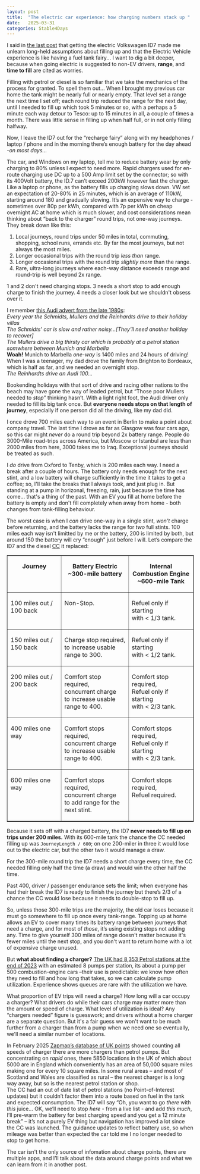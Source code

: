 ```yaml
---
layout: post
title:  "The electric car experience: how charging numbers stack up "
date:   2025-03-31
categories: Stable4Days
---
```


I said in [the last post](/stable4days/2025/03/30/HereInMyCar.html) that getting 
the electric Volkswagen ID7 made me unlearn long-held assumptions about filling
up and that the Electric Vehicle experience is like having a fuel tank 
fairy... I want to dig a bit deeper, because when going electric is suggested to 
non-EV drivers, **range**, and **time to fill**  are cited as worries.

Filling with petrol or diesel is so familiar that we take the mechanics of the
process for granted. To spell them out… When I brought my previous car home the
tank might be nearly full or nearly empty. That level set a range the next time I
set off; each round trip reduced the range for the next day, until I needed to
fill up which took 5 minutes or so, with a perhaps a 5 minute each way detour
to Tesco: up to 15 minutes in all, a couple of times a month. There was little
sense in filling up when half full, or in not only filling halfway.

Now, I leave the ID7 out for the “recharge fairy” along with my headphones / laptop /
phone and in the morning there’s enough battery for the day ahead -*on most days...*

The car, and Windows on my laptop, tell me to reduce battery wear by only
charging to 80% unless I expect to need more. Rapid chargers used for en-route
charging use DC up to a 500 Amp limit set by the connector; so with its 400Volt
battery, the ID.7 can’t exceed 200kW however fast the charger. Like a laptop or phone, as the battery
fills up charging slows down. VW set an expectation of 20-80% in 25 minutes, which is an
average of 110kW, starting around 180 and gradually slowing. It’s an expensive
way to charge - sometimes over 80p per kWh, compared with 7p per kWh on cheap
overnight AC at home which is much slower, and cost considerations mean thinking about “back to the
charger” round trips, not one-way journeys. They break down like this:

1.  Local journeys, round trips under 50 miles in total, commuting, shopping,
    school runs, errands etc. By far the most journeys, but not always the most
    miles.
2.  Longer occasional trips with the round trip *less than* range.
3.  Longer occasional trips with the round trip *slightly more* than the range.
4.  Rare, ultra-long journeys where each-way distance exceeds range and
    round-trip is well beyond 2x range.

1 and 2 don't need charging stops. 3 needs a short stop to add enough charge to
finish the journey. 4 needs a closer look but we shouldn't obsess over it.

I remember [this Audi advert from the late
1980s](https://www.youtube.com/watch?v=CDA_X58dcss):  
*Every year the Schmidts, Mullers and the Reinhardts drive to their holiday
villas*  
*The Schmidts' car is slow and rather noisy...[They’ll need another holiday to
recover]*  
*The Mullers drive a big thirsty car which is probably at a petrol station
somwhere between Munich and Marbella*  
**Woah!** Munich to Marbella *one-way* is 1400 miles and 24 hours of driving! When
I was a teenager, my dad drove the family from Brighton to Bordeaux, which is
half as far, and we needed an overnight stop.  
*The Reinhardts drive an Audi 100...*

Bookending holidays with that sort of drive and racing other nations to the beach may
have gone the way of leaded petrol, but “Those poor Mullers needed to *stop*” thinking 
hasn’t. With a light right foot, the Audi driver only needed to fill its big tank once. But **everyone needs
stops on that length of journey**, especially if one person did all the driving, like my dad did.

I once drove 700 miles each way to an event in Berlin to make a point about company travel.
The last time I drove as far as Glasgow was four cars ago, so this car might
*never* do a round trip beyond 2x battery range. People do 3000-Mile road-trips
across America, but Moscow or Istanbul are less than 2000 miles from here, 3000
takes me to Iraq. Exceptional journeys should be treated as such.

I *do* drive from Oxford to Tenby, which is 200 miles each way. I need a break
after a couple of hours. The battery only needs enough for the next stint, and a
low battery will charge sufficiently in the time it takes to get a coffee; so, I'll
take the breaks that I always took, and just plug in. But standing at a pump in
horizonal, freezing, rain, just because the time has come… that's a thing of the
past. With an EV you fill at home before the battery is empty and don't fill completely 
when away from home - both changes from tank-filling behaviour.

The worst case is when I *can* drive one-way in a single stint, *won't*
charge before returning, and the battery lacks the range for *two* full
stints. 100 miles each way isn't limitted by me or the battery, 200 is limited
by both, but around 150 the battery will cry “enough” just before I will. Let’s
compare the ID7 and the diesel [CC](https://en.wikipedia.org/wiki/Volkswagen_CC) it replaced:
<center>
<table cellspacing="0" cellpadding="10" border="1"><tbody>
<tr><td valign="top"><p><b><center>Journey</center></b></p></td><td valign="top"><p><b><center>Battery Electric<br/>~300-mile battery </center></b></p></td><td valign="top"><p><b><center>Internal Combustion Engine <br>~600-mile Tank</center></b></p></td></tr>
<tr><td valign="top"><p>100 miles out / 100 back</p></td><td valign="top"><p>Non-Stop.</p></td><td valign="top"><p>Refuel only if starting<br>with &lt; 1/3 tank.</p></td></tr>
<tr><td valign="top"><p>150 miles out / 150 back</p></td><td valign="top"><p> Charge stop required,<br>to increase usable range to 300.</p></td><td valign="top"><p>Refuel only if starting<br>with &lt; 1/2 tank.</p></td></tr>
<tr><td valign="top"><p>200 miles out / 200 back</p></td><td valign="top"><p>Comfort stop required,<br>concurrent charge<br>to increase usable range to 400.</p></td><td valign="top"><p>Comfort stop required,<br>Refuel only if starting <br>with &lt; 2/3 tank.</p></td></tr>
<tr><td valign="top"><p>400 miles one way </p></td><td valign="top"><p>Comfort stops required,<br>concurrent charge<br>to increase usable range to 400.</p></td><td valign="top"><p>Comfort stops required,<br>Refuel only if starting<br> with &lt; 2/3 tank.</p></td></tr>
<tr><td valign="top"><p>600 miles one way</p></td><td valign="top"><p>Comfort stops required,<br>concurrent charge<br>to add range for the next stint.</p></td><td valign="top"><p>Comfort stops required,<br>Refuel required.</p></td></tr>
</tbody></table>
</center>

Because it sets off with a charged battery, the ID7 **never needs to fill up on
trips under 200 miles.** With its 600-mile tank the chance the CC needed filling
up was `JourneyLength / 600`; on one 200-miler in three it would lose out to the
electric car, but the other two it would manage a draw.

For the 300-mile round trip the ID7 needs a short charge every time, the CC
needed filling only half the time (a draw) and would win the other half the
time.

Past 400, driver / passenger endurance sets the limit; when everyone has had
their break the ID7 is ready to finish the journey but there’s 2/3 of a chance
the CC would lose because it needs to double-stop to fill up.

So, unless those 300-mile trips are the majority, the old car loses because it
must go somewhere to fill up once every tank-range. Topping up at home allows an
EV to cover many times its battery range between journeys that need a charge,
and for most of *those*, it’s using existing stops not adding any. Time to give yourself 300 miles of range doesn't matter because it's fewer miles until the next stop,
and you don't want to return home with a lot of expensive charge unused.

But **what about finding a charger?** [The UK had 8,353 Petrol stations at the
end of
2023](https://www.statista.com/statistics/312047/petrol-station-sites-by-brand-in-the-united-kingdom-uk/)
with an estimated 8 pumps per station, its about a pump per 500
combustion-engine cars –their use is predictable: we know how often they need to
fill and how long that takes, so we can calculate pump utilization. Experience
shows queues are rare with the utilization we have.

What proportion of EV trips will need a charge? How long will a car occupy a
charger? What drivers do while their cars charge may matter more than the amount
or speed of charge. What level of utilization is ideal? Any “chargers needed”
figure is guesswork; and drivers without a home charger are a separate question. But it's a fair guess we won't want to be much further from a charger than from a pump when we need one so eventually, we'll need a similar number of locations. 

In February 2025 [Zapmap’s database of UK
points](https://www.zap-map.com/ev-stats/how-many-charging-points) showed counting all speeds of charger there are more chargers than petrol pumps. But concentrating on *rapid* ones, there 5850 locations in the UK of which about 5000 are in England which conveniently has an area of
50,000 square miles making one for every 10 square miles. In some rural areas – and
most of Scotland and Wales are classified as rural – the nearest charger is
a long way away, but so is the nearest petrol station or shop.    
The CC had an out of date list of petrol stations (no Point-of-Interest updates)
but it couldn’t factor them into a route based on fuel in the tank and expected
consumption. The ID7 will say “Oh, you want to go *there* with *this* juice… OK,
we’ll need to stop *here* - from a live list - and add *this much*, I’ll pre-warm the battery for
best charging speed and you get a 12 minute break” – it’s not a purely EV thing
but navigation has improved a lot since the CC was launched. The guidance updates to reflect battery use, so when mileage was better than expected the car told me I no longer needed to stop to get home. 

The car isn't the only source of infomation about charge points, there are multiple apps, and I’ll talk about the data around charge points and what we can learn from it in
another post. 
